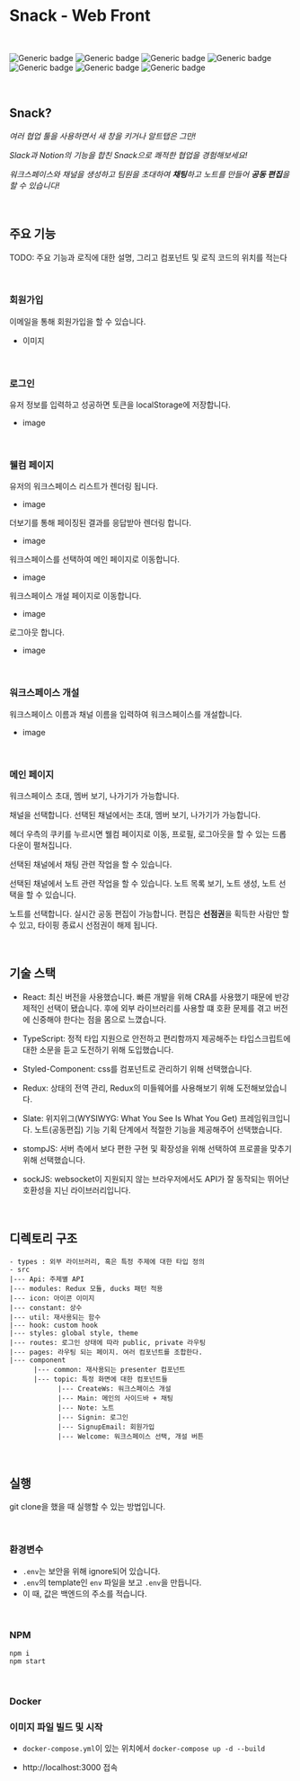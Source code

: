 # Snack - Web Front

<br>

![Generic badge](https://img.shields.io/badge/17.0.2-React-skyblue.svg)
![Generic badge](https://img.shields.io/badge/4.5.4-TypeScript-green.svg)
![Generic badge](https://img.shields.io/badge/5.3.3-Styled%20Component-pink.svg)
![Generic badge](https://img.shields.io/badge/4.1.2-Redux-yellow.svg)
![Generic badge](https://img.shields.io/badge/0.59-Slate-yellowgreen.svg)
![Generic badge](https://img.shields.io/badge/6.1.2-stompJS-brightgreen.svg)
![Generic badge](https://img.shields.io/badge/1.5.2-sockJS-red.svg)

<br>

## Snack?

*여러 협업 툴을 사용하면서 새 창을 키거나 알트탭은 그만!*

*Slack과 Notion의 기능을 합친 Snack으로 쾌적한 협업을 경험해보세요!*

*워크스페이스와 채널을 생성하고 팀원을 초대하여 **채팅**하고 노트를 만들어 **공동 편집**을 할 수 있습니다!*

<br>

## 주요 기능

TODO: 주요 기능과 로직에 대한 설명, 그리고 컴포넌트 및 로직 코드의 위치를 적는다

<br>

### 회원가입

이메일을 통해 회원가입을 할 수 있습니다.

- 이미지

<br>

### 로그인

유저 정보를 입력하고 성공하면 토큰을 localStorage에 저장합니다.

- image

<br>

### 웰컴 페이지

유저의 워크스페이스 리스트가 렌더링 됩니다.

- image

더보기를 통해 페이징된 결과를 응답받아 렌더링 합니다.

- image

워크스페이스를 선택하여 메인 페이지로 이동합니다.

- image

워크스페이스 개설 페이지로 이동합니다.

- image

로그아웃 합니다.

- image

<br>

### 워크스페이스 개설

워크스페이스 이름과 채널 이름을 입력하여 워크스페이스를 개설합니다.

- image

<br>

### 메인 페이지

워크스페이스 초대, 멤버 보기, 나가기가 가능합니다.

채널을 선택합니다. 선택된 채널에서는 초대, 멤버 보기, 나가기가 가능합니다.

헤더 우측의 쿠키를 누르시면 웰컴 페이지로 이동, 프로필, 로그아웃을 할 수 있는 드롭다운이 펼쳐집니다.

선택된 채널에서 채팅 관련 작업을 할 수 있습니다. 

선택된 채널에서 노트 관련 작업을 할 수 있습니다. 노트 목록 보기, 노트 생성, 노트 선택을 할 수 있습니다.

노트를 선택합니다. 실시간 공동 편집이 가능합니다. 편집은 **선점권**을 획득한 사람만 할 수 있고, 타이핑 종료시 선점권이 해제 됩니다.

<br>

## 기술 스택

- React: 최신 버전을 사용했습니다. 빠른 개발을 위해 CRA를 사용했기 때문에 반강제적인 선택이 됐습니다. 후에 외부 라이브러리를 사용할 떄 호환 문제를 겪고 버전에 신중해야 한다는 점을 몸으로 느꼈습니다.

- TypeScript: 정적 타입 지원으로 안전하고 편리함까지 제공해주는 타입스크립트에 대한 소문을 듣고 도전하기 위해 도입했습니다.

- Styled-Component: css를 컴포넌트로 관리하기 위해 선택했습니다.

- Redux: 상태의 전역 관리, Redux의 미들웨어를 사용해보기 위해 도전해보았습니다.

- Slate: 위지위그(WYSIWYG: What You See Is What You Get) 프레임워크입니다. 노트(공동편집) 기능 기획 단계에서 적절한 기능을 제공해주어 선택했습니다.

- stompJS: 서버 측에서 보다 편한 구현 및 확장성을 위해 선택하여 프로콜을 맞추기 위해 선택했습니다.

- sockJS: websocket이 지원되지 않는 브라우저에서도 API가 잘 동작되는 뛰어난 호환성을 지닌 라이브러리입니다.

<br>


## 디렉토리 구조

```
- types : 외부 라이브러리, 혹은 특정 주제에 대한 타입 정의
- src
|--- Api: 주제별 API
|--- modules: Redux 모듈, ducks 패턴 적용
|--- icon: 아이콘 이미지
|--- constant: 상수
|--- util: 재사용되는 함수
|--- hook: custom hook
|--- styles: global style, theme
|--- routes: 로그인 상태에 따라 public, private 라우팅
|--- pages: 라우팅 되는 페이지. 여러 컴포넌트를 조합한다.
|--- component
      |--- common: 재사용되는 presenter 컴포넌트
      |--- topic: 특정 화면에 대한 컴포넌트들
            |--- CreateWs: 워크스페이스 개설
            |--- Main: 메인의 사이드바 + 채팅
            |--- Note: 노트
            |--- Signin: 로그인
            |--- SignupEmail: 회원가입
            |--- Welcome: 워크스페이스 선택, 개설 버튼
```

<br>

## 실행

git clone을 했을 때 실행할 수 있는 방법입니다.

<br>

### 환경변수

- `.env`는 보안을 위해 ignore되어 있습니다.
- `.env`의 template인 `env` 파일을 보고 `.env`을 만듭니다.
- 이 때, 값은 백엔드의 주소를 적습니다.

<br>

### NPM
```
npm i
npm start
```

<br>

### Docker

### 이미지 파일 빌드 및 시작

- `docker-compose.yml`이 있는 위치에서 `docker-compose up -d --build`

- http://localhost:3000 접속
